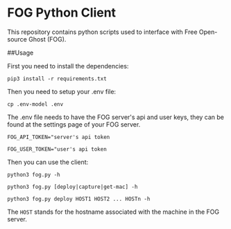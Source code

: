 # FOG Python Client

This repository contains python scripts used to interface with Free Open-source Ghost (FOG).

##Usage

First you need to install the dependencies:

`pip3 install -r requirements.txt`

Then you need to setup your .env file:

`cp .env-model .env`

The .env file needs to have the FOG server's api and user keys, they can be found at the settings page of your FOG server.

`FOG_API_TOKEN="server's api token`

`FOG_USER_TOKEN="user's api token`

Then you can use the client:

`python3 fog.py -h`

`python3 fog.py [deploy|capture|get-mac] -h`

`python3 fog.py deploy HOST1 HOST2 ... HOSTn -h`

The `HOST` stands for the hostname associated with the machine in the FOG server.
